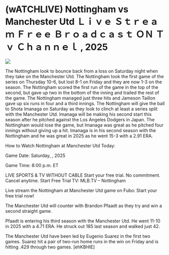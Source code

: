 # (wATCHLIVE) Nottingham vs Manchester Utd Ｌｉｖｅ Ｓｔｒｅａｍ Ｆｒｅｅ Ｂｒｏａｄｃａｓｔ ＯＮ Ｔｖ Ｃｈａｎｎｅｌ , 2025  
  
  
[![](https://i.imgur.com/qSNzIqt.png)](https://movie.rssnews.media/owKPKJqZ.php)  
  
The Nottingham look to bounce back from a loss on Saturday night when they take on the Manchester Utd. The Nottingham took the first game of the series on Thursday 10-6, but lost 8-1 on Friday and they are now 1-3 on the season. The Nottingham scored the first run of the game in the top of the second, but gave up two in the bottom of the inning and trailed the rest of the game. The Nottingham managed just three hits and Jameson Taillon gave up six runs in four and a third innings. The Nottingham will give the ball to Shota Imanaga on Saturday as they look to clinch at least a series split with the Manchester Utd. Imanaga will be making his second start this season after he pitched against the Los Angeles Dodgers in Japan. The Nottingham would lose the game, but Imanaga was great as he pitched four innings without giving up a hit. Imanaga is in his second season with the Nottingham and he was great in 2025 as he went 15-3 with a 2.91 ERA.

How to Watch Nottingham at Manchester Utd Today:

Game Date: Saturday, , 2025

Game Time: 8:00 p.m. ET

LIVE SPORTS & TV WITHOUT CABLE
Start your free trial. No commitment. Cancel anytime.
Start Free Trial
TV: MLB.TV – Nottingham

Live stream the Nottingham at Manchester Utd game on Fubo: Start your free trial now!

The Manchester Utd will counter with Brandon Pfaadt as they try and win a second straight game.

Pfaadt is entering his third season with the Manchester Utd. He went 11-10 in 2025 with a 4.71 ERA. He struck out 185 last season and walked just 42.

The Manchester Utd have been led by Eugenio Suarez in the first two games. Suarez hit a pair of two-run home runs in the win on Friday and is hitting .429 through two games. [ehKBHIE]